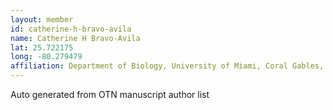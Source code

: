 ```yaml
---
layout: member
id: catherine-h-bravo-avila
name: Catherine H Bravo-Avila
lat: 25.722175
long: -80.279479
affiliation: Department of Biology, University of Miami, Coral Gables, Florida, USA
---
```


Auto generated from OTN manuscript author list

